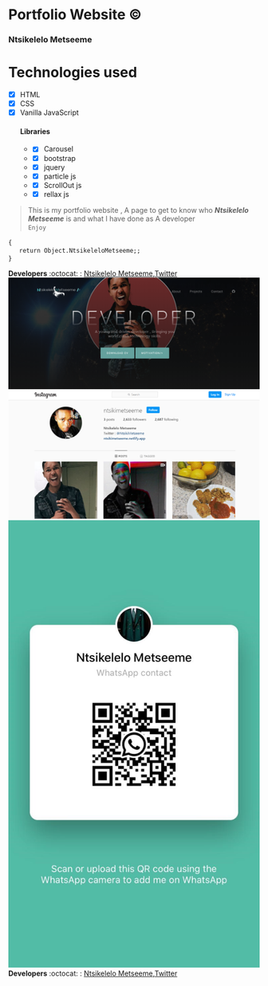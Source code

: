 # Portfolio Website :copyright:
### Ntsikelelo Metseeme

# Technologies used 
- [x] HTML  <br>
- [x] CSS  <br>
- [x] Vanilla  JavaScript<br> 
    #### Libraries
   * - [x] Carousel
   * - [x] bootstrap
   * - [x] jquery
   * - [x] particle js
   * - [x] ScrollOut js
   * - [x] rellax js
   
> This is my portfolio website , A page to get to know who ***Ntsikelelo Metseeme*** is and what I have done as A developer<br>
> `Enjoy`
 ```public Developer function NtsikeleloMetseeme()
{
    return Object.NtsikeleloMetseeme;;
}
```

__Developers__ :octocat: : [Ntsikelelo Metseeme](https://github.com/Ntsikelel/),[Twitter](https://twitter.com/ntsikimetseeme/) 
![Webimage](myport.png)
![Webimage](ntsinstgram.png)
![Webimage](whatsapp.jpeg)
__Developers__ :octocat: : [Ntsikelelo Metseeme](https://github.com/Ntsikelel/),[Twitter](https://twitter.com/ntsikimetseeme/) 

